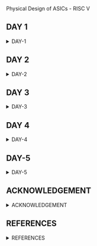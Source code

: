 [](url) Physical Design of ASICs - RISC V


## DAY 1
<details>
<summary>DAY-1</summary>
<br>
 <details>
 <summary>RISC-V Installation Steps</summary>

* Below are the steps and commands to install RISC-V toolchain

```
git clone https://github.com/kunalg123/riscv_workshop_collaterals.git
cd riscv_workshop_collaterals
chmod 755 run.sh
./run.sh
```
Once the cloning is done and if there is not any error then set the PATH variable in .bashrc file using below commands
 
```
gedit .bashrc
export PATH="/home/user/riscv_toolchain/riscv64-unknown-elf-gcc-8.3.0-2019.08.0-x86_64-linux-ubuntu14/bin:$PATH" #Instead of user replace it with your user name
```
* Now try the "riscv64-unknown-elf-gcc" command and if there is any error shown below is how to debug: If you are getting the error about "iverilog" then use the below commands

```
sudo apt-get install libboost-regex-dev
git clone https://github.com/steveicarus/iverilog.git
cd iverilog/
git checkout --track -b v10-branch origin/v10-branch
git pull 
chmod 777 autoconf.sh 
./autoconf.sh 
./configure 
make
sudo make install
```

* If you are getting the error about "riscv-pk" then use the below commands

```
sudo apt-get install libboost-regex-dev
git clone https://github.com/riscv/riscv-pk.git
cd riscv-pk/
mkdir build
cd build/
../configure --prefix=$pwd/riscv_toolchain/riscv64-unknown-elf-gcc-8.3.0-2019.08.0-x86_64-linux-ubuntu14 --host=riscv64-unknown-elf
make
sudo make install
```
If there is an error showing that "Spike-command is not found" when running the spike, Try running the run.sh again, it will be resolved.
Don't forget to add PATH in .bashrc and source the .bashrc file

Acknowledgement: Bhargav D V, Pruthvi Parate, Alwin Shaju, Emil Jayanth Lal, Kanish R, Divyam Satle: Colleagues(IIIT-B)

 </details>

 
 <details>
 <summary>Introduction to RISC-V Basic Keywords</summary>

 <details>
  <summary>Instruction Set Architecture(ISA)</summary>

* C-Program is run by the compile to assembly language of RISC V and that makes Hardware Layout operation (qflow); that Hardware can be RISC-V

***WHAT IS RISC-V***

* RISC-V is an open-source instruction set architecture (ISA) for designing computer processors. 
* An instruction set architecture defines the instructions a processor can execute, the formats for those instructions, and the corresponding hardware behaviour. 
* RISC-V is designed to be versatile, customizable, and open, making it well-suited for a wide range of applications, from embedded systems to high-performance computing.
* RISC-V supports both 32-bit and 64-bit address spaces, and it can be implemented with varying levels of performance and complexity, from simple microcontrollers to high-end supercomputers.
* Briefly the architecture can be understood below:
*  RISC-V Architecture --->  Implementation (picorv32 cpu core) ---> Hardware Layout(qflow)

</details>

 <details>
  <summary>From App to Hardware</summary>

* The Flow of the RISC-V is explained in the below image:
   
 ![Screenshot from 2023-08-20 14-48-36](https://github.com/SolankiPratikkumar/IIITB_PRATIKKUMAR_ASIC/assets/140999250/8415bef2-9de6-494e-95dd-d00528000659)

* "Application Software" (like Mozilla Firefox, Stopwatch app) is input to the "System Software" which then passes through the compiler and generated to RISC-V in instruction.exe file and the exe file is passed to the Assembler which converts to Machine Binary language and Finally that is executed to "Hardware" Chip layout

 * The example of the RISC-V flow can be understood by below StopWatch application:
   
![Screenshot from 2023-08-20 14-47-58](https://github.com/SolankiPratikkumar/IIITB_PRATIKKUMAR_ASIC/assets/140999250/9ccf5217-418a-4c1d-95f2-5ea503bc70dd)

* Same way it works for other Application Software:

  ![Screenshot from 2023-08-20 14-55-09](https://github.com/SolankiPratikkumar/IIITB_PRATIKKUMAR_ASIC/assets/140999250/c0679442-3926-4659-b170-e361fe0fb134)


![r1aWhatsApp Image 2023-08-20 at 4 11 34 PM](https://github.com/SolankiPratikkumar/IIITB_PRATIKKUMAR_ASIC/assets/140999250/50799b6e-38b9-437b-a360-963def94357e)


  </details>
  
   <details>
  <summary>Detailed Discription of Course</summary>

* Detailed Description is dropped in the below images:

   ![Screenshot from 2023-08-20 16-04-13](https://github.com/SolankiPratikkumar/IIITB_PRATIKKUMAR_ASIC/assets/140999250/7ce7902b-cc5f-4665-9e89-4cc1737ecf43)

* The Important Application Binary Interface (ABI) is listed below:
* 
  ![Screenshot from 2023-08-20 16-00-52](https://github.com/SolankiPratikkumar/IIITB_PRATIKKUMAR_ASIC/assets/140999250/df859947-b91a-48ef-a34d-10daaecf5d9d)

* Course content in block format:
* 
![r1bWhatsApp Image 2023-08-20 at 4 12 28 PM](https://github.com/SolankiPratikkumar/IIITB_PRATIKKUMAR_ASIC/assets/140999250/40076075-fee3-48a4-8566-1d4dd014563a)

 </details>
  </details>

 <details>
  <summary>Labwork for RISC-V Software Toolchain</summary>
 <details>
  <summary>C-Program to compute sum 1 to n</summary>

* Commands used in Ubuntu to call the text editor for C-program are:
```
$ cd
$ gedit sum1ton.c
//write the C-program in editor and save
$ gcc sum1ton.c
$ ./a.out
```

* The C- Program of sum 1 to n is as follows:

```
#include<stdio.h>
int main ()
{ 
int i,sum=0,n=50;
for(i=0;i<=n;i++)
 {
  sum+=i;
 }
 printf("sum of number from 1 to %d is %d\n",n,sum);
 return 0;
}
```

![Screenshot from 2023-08-20 17-19-05](https://github.com/SolankiPratikkumar/IIITB_PRATIKKUMAR_ASIC/assets/140999250/de168949-8a89-45d6-bfcb-aa9129599490)



 </details>

 <details>
  <summary>RISCV GCC Compile And Disassemble</summary>

```
$ cat sum1ton.c
$ riscv64-unknown-elf-gcc -o1 -mabi=lp64 -march=rv64i -o sum1ton.o sum1ton.c
$ ls -ltr sum1ton.o
$ riscv64-unknown-elf-objdump -d sum1ton.o 
$ riscv64-unknown-elf-objdump -d sum1ton.o | less
/..press enter
$ riscv64-unknown-elf-gcc -Ofast -mabi=lp64 -march=rv64i -o sum1ton.o sum1ton.c
```


![Screenshot from 2023-08-20 20-37-10](https://github.com/SolankiPratikkumar/IIITB_PRATIKKUMAR_ASIC/assets/140999250/1871dbe3-2333-436c-ae3e-c0b7fd01cab8)

* We can find total number of instruction by subtracting next instruction and 1st hex instruction of existing divide to 4
* Total Number of instruction= (101c0-10184)/4 = 15 instruction

</details>

 <details>
  <summary>Spike Simulation and Debug</summary>

```
$ riscv64-unknown-elf-gcc -Ofast -mabi=lp64 -march=rv64i -o sum1ton.o sum1ton.c
$ gcc sum1ton.c
$ ./a.out
$ rReiscv64-unknown-elf-gcc -Ofast -mabi=lp64 -march=rv64i -o sum1ton.o sum1ton.c
$ riscv64-unknown-elf-objdump -d sum1ton.o | less
$ spike -d pk sum1ton.o
:until pc 0 to 100b0
: reg 0 a2
//(press enter)
:reg 0 a1
//(press enter)
```

* go on multiple manual spike instruction writing
  
  ![Screenshot from 2023-08-21 01-11-02](https://github.com/SolankiPratikkumar/IIITB_PRATIKKUMAR_ASIC/assets/140999250/bced2476-aaa8-44af-b5ee-2a47bf2d71f9)


* We can observe below the register details:

![Screenshot from 2023-08-21 00-27-47](https://github.com/SolankiPratikkumar/IIITB_PRATIKKUMAR_ASIC/assets/140999250/34a68f81-d296-490c-ac74-61b5346a0466)

![Screenshot from 2023-08-21 00-34-58](https://github.com/SolankiPratikkumar/IIITB_PRATIKKUMAR_ASIC/assets/140999250/d33bbf75-f5a6-42b4-ae90-2262e7ab4165)

</details>
</details>

 <details>
  <summary>Integer Number Representation</summary>

 <details>
  <summary>64bit Number System for Unsigned Number</summary>

* Human can understand Decimal while computer understand Binary
* So, we are trying to understand this type of Implementation for RISC V
  
  ![Screenshot from 2023-08-21 10-11-04](https://github.com/SolankiPratikkumar/IIITB_PRATIKKUMAR_ASIC/assets/140999250/a8b5bbde-c9f9-41d1-ba71-228f08219b85)

  * So, the important part to note here is 64bits =8 bytes= 2 words= 1doublewords

![Screenshot from 2023-08-21 10-13-06](https://github.com/SolankiPratikkumar/IIITB_PRATIKKUMAR_ASIC/assets/140999250/18efe934-0e92-49dd-bcba-5ffc1e8e2197)

  
![Screenshot from 2023-08-21 10-15-40](https://github.com/SolankiPratikkumar/IIITB_PRATIKKUMAR_ASIC/assets/140999250/79a2a928-f798-4b55-98aa-91cdbb2a0a2c)

* From the above image we can understand the total number of Decimal Equivalent for 0 to all bits is 1's

![Screenshot from 2023-08-21 10-17-56](https://github.com/SolankiPratikkumar/IIITB_PRATIKKUMAR_ASIC/assets/140999250/538391d9-ead3-47d6-99f8-53cabca94710)

* From above we can understand the total number of patterns for 64bits Unsigned Number= 0 to (2^64-1)

  </details>
  
   <details>
  <summary>64bit Number System for Signed Number</summary>
  
![Screenshot from 2023-08-21 10-43-14](https://github.com/SolankiPratikkumar/IIITB_PRATIKKUMAR_ASIC/assets/140999250/e79472b4-0ade-408a-a596-b5b92ab29d71)

* The Signed number can be identified by MSB as '1'
  
[Screenshot from 2023-08-21 10-45-27](https://github.com/SolankiPratikkumar/IIITB_PRATIKKUMAR_ASIC/assets/140999250/c5c468d5-f72c-4d5f-acf7-f382d46720d3)

* We can observe how the binary-to-decimal conversion takes place for signed bits where -2^63 is the final multiplied
  
![Screenshot from 2023-08-21 10-48-37](https://github.com/SolankiPratikkumar/IIITB_PRATIKKUMAR_ASIC/assets/140999250/67aba151-0a86-4a93-b18e-ddabde93389f)

* So, the important note here is the final 3 decimal 808 in signed -2^63 where there is 807dec in unsigned which is (2^63-1)
  
![Screenshot from 2023-08-21 10-50-13](https://github.com/SolankiPratikkumar/IIITB_PRATIKKUMAR_ASIC/assets/140999250/2a89b213-2e65-4010-bba5-cd094f616159)

* These 4 Points are Important to note  which are mentioned above
* Instruction that runs on it is Base Instructions RV641

  
  </details>
  
   <details>
  <summary>Labs on Unsigned Number and Signed Number</summary>

**Code for Unsigned Number**

* Unsigned numbers lack a sign and can only express the magnitude of a number. Consequently, the representation of unsigned binary numbers exclusively encompasses positive numbers.
* In unsigned binary numbers, there is no sign bit, meaning that an N-bit binary number represents only its magnitude. Zero (0) is also considered an unsigned number.
* Each number in unsigned number representation possesses only a single, unique binary equivalent form, making it an unambiguous representation technique. The range of unsigned binary numbers extends from 0 to ((2^n)-1)
  
* C-program on highest unsigned number is given below:
  
```
#include <stdio.h>
#include <math.h>
int main()
{
unsigned long long int max = (unsigned long long int) (pow(2,64) -1);
printf("highest number represented by unsigned long long int is %llu\n", max);
return 0;
}
```

* Command to get output debugged using spike of unsigned number:

```
$ gedit unsignedHighest.c
$ gcc unsignedHighest.c
$ ./a.out

$ riscv64-unknown-elf-gcc -Ofast -mabi=lp64 -march=rv64i -o unsignedHighest.o unsignedHighest.c
$ spike pk unsignedHighest.o
```

![Screenshot from 2023-08-21 12-09-47](https://github.com/SolankiPratikkumar/IIITB_PRATIKKUMAR_ASIC/assets/140999250/caafc9e0-1abf-4c4f-9c8a-79aeac7dcc5f)

* Using the same C-program and checking for her power 2^127 we get the unsignedHighest same Highest Number
  
```
#include <stdio.h>
#include <math.h>
int main()
{
unsigned long long int max = (unsigned long long int) (pow(2,127) -1);
printf("highest number represented by unsigned long long int is %llu\n", max);
return 0;
}
```

* Now changing the power as 2^10 to get an unsigned number in decimal:
  
```
#include <stdio.h>
#include <math.h>
int main()
{
unsigned long long int max = (unsigned long long int) (pow(2,10) -1);
printf("highest number represented by unsigned long long int is %llu\n", max);
return 0;
}
```

![Screenshot from 2023-08-21 12-19-06](https://github.com/SolankiPratikkumar/IIITB_PRATIKKUMAR_ASIC/assets/140999250/7c26f9bb-c8e3-41ff-9d77-37ba802f3b18)

**Code for Signed Number**

* In general, signed numbers are often represented using the 2's complement representation. To obtain the 2's complement of a number, you invert each bit of the given number and then add 1 to the least significant bit (LSB).
* Consequently, positive numbers are typically represented in their simple binary form, while negative numbers are represented in 2's complement form, with an extra bit used for sign representation. When the sign bit's value is 0, the number is positive and can be directly expressed in straightforward binary form.
* However, if the sign bit's value is 1, the number is negative, and you should use the 2's complement of the given binary number.
* Notably, in this representation, the value zero (0) has only one unique representation, which is always positive. The range of numbers in 2's complement form spans from -(2^(n-1)) to ((2^(n-1))-1)
 C-program on highest Signed number is given below:
  
```
#include <stdio.h>
#include <math.h>
int main()
{
long long int max = (int) (pow(2,63) -1);
long long int min = (int) (pow(2,63) * -1);
printf("highest number represented by long long int is %lld\n", max);
printf("lowest number represented by long long int is %lld\n", min);
return 0;
}

```

* Commands for running signedHighest program in Ubuntu are as follows:

```
$ gedit signedHighest.c
$ gcc signedHighest.c
$ ./a.out

$ riscv64-unknown-elf-gcc -Ofast -mabi=lp64 -march=rv64i -o signedHighest.o signedHighest.c
$ spike pk signedHighest.o
```


* Here we don't get required result as here we have used (int), by which overflow condition arrives. now for fixing this we will use long long int instead of int

```
include <stdio.h>
#include <math.h>
int main() {
long long int max = (long long int) (pow(2,63) -1);
long long int min = (long long int) (pow(2,63) * -1);
printf("highest number represented by long long int is %lld\n", max);
printf("lowest number represented by long long int is %lld\n", min);
return 0;
```

* Others data types extension can used as below :

![Screenshot from 2023-08-21 11-17-25](https://github.com/SolankiPratikkumar/IIITB_PRATIKKUMAR_ASIC/assets/140999250/07a59ddf-1c63-4ec1-a675-81643fae40da)


  </details>
 </details>
   </details>  
     </details>

     
 ## DAY 2
<details>
<summary>DAY-2</summary>
<br>
 <details>
 <summary>Application Binary Interface(ABI)</summary>

<details>
 <summary>Introduction to Application Binary Interface(ABI)</summary>


**What is ABI**

* ABI stands for "Application Binary Interface." It is a set of rules and conventions that dictate how different software components interact at the binary level.
* In simpler terms, ABI defines how programs running on the same or different architectures can communicate with each other.
  
* ABI encompasses various aspects of low-level programming and software development, including:

* Data Representation: How data types are represented in memory or storage, including integers, floating-point numbers, structures, and more.

* Function Calling Convention: How functions are invoked and how their parameters and return values are passed between different parts of a program. This includes details about registers, stack usage, and parameter passing order.

* Memory Layout: How memory is organized, including the stack, heap, and data segments, and how variables are allocated and accessed.

* Exception Handling: How exceptions and errors are handled by the system, including mechanisms for raising, catching, and propagating exceptions.

* System Calls: How higher-level programming languages interact with the operating system's services and resources, often involving system calls or function calls to kernel routines.

* Register Usage: Which registers are used for specific purposes, how they are saved/restored during function calls, and how they might be preserved across different components of a program.

* ABI is crucial for interoperability between different programming languages, libraries, and operating systems. It ensures that compiled code from different sources can work seamlessly together, as long as they adhere to the same ABI.
  
* Different architectures and platforms might have their own ABIs due to differences in hardware, system architectures, and operating systems.


![Screenshot from 2023-08-21 11-17-25](https://github.com/SolankiPratikkumar/IIITB_PRATIKKUMAR_ASIC/assets/140999250/8fd13e4c-8741-4794-bbee-d8c6d8606e6b)

* Above is the clear example of how are the command of ABI looks:

![Screenshot from 2023-08-21 15-07-47](https://github.com/SolankiPratikkumar/IIITB_PRATIKKUMAR_ASIC/assets/140999250/2d66c5ad-77ff-4d18-9fef-8050d81726e6)

* ABI is an system call interface which is used to run application program on Hardware
   
![Screenshot from 2023-08-21 15-09-26](https://github.com/SolankiPratikkumar/IIITB_PRATIKKUMAR_ASIC/assets/140999250/902edcc4-b3fd-4b3d-a7da-25042384c19b)

* ABI has 32 bit register for RV32 and 64 register for RV64, why it is so can be understaood in upcoming class

</details>

<details>
 <summary>Memory Allocation for Double Words</summary>

 ![Screenshot from 2023-08-21 15-35-44](https://github.com/SolankiPratikkumar/IIITB_PRATIKKUMAR_ASIC/assets/140999250/572389ee-b2cb-4383-bb59-8d8981949413)

* The lower Byte is m[0] is LSB while the upper Byte is m[8]
  
![Screenshot from 2023-08-21 15-37-11](https://github.com/SolankiPratikkumar/IIITB_PRATIKKUMAR_ASIC/assets/140999250/e5bf66fc-23bf-4cd8-98c0-80972e7c8cb5)


* Here we have 64 bit register but we have 32 bit wide register available for storage of our 64 bit instruction. So 1st we divide 64 bits into eight 8 bit and store it into a paricular memory location.
* Hence , In the context of RISC-V, a "word" typically refers to a 32-bit value, and a "byte" is 8 bits. The splitting of a 64-bit number into bytes and words is straightforward

* A 64-bit number consists of 8 bytes (64 bits / 8 bits per byte). A 64-bit number consists of 2 words (64 bits / 32 bits per word).

* Each byte or word of the 64-bit number can be accessed and manipulated independently.

* Keep in mind that RISC-V provides specific instructions for working with 64-bit data, including arithmetic, load/store, and conversion operations. These instructions handle the splitting and management of 64-bit data in a 32-bit architecture like RISC-V.

* It uses different registers(32 in number) which are each of width XLEN = 32 bit for RV32 (~XLEN = 64 for RV64) . On a higher level of abstraction these registers are accessed by their respective ABI names.
  
  </details>
  
  <details>
 <summary>Load, Add and Store Instructions with Examples</summary>

![Screenshot from 2023-08-21 15-51-06](https://github.com/SolankiPratikkumar/IIITB_PRATIKKUMAR_ASIC/assets/140999250/8d284e08-78f9-4c1a-98b1-3dc958c7671b)

* Here ld is used for double word; and all the numbers 16 and all are converted to binary inside register

![Screenshot from 2023-08-21 16-03-25](https://github.com/SolankiPratikkumar/IIITB_PRATIKKUMAR_ASIC/assets/140999250/99f9107f-a296-4292-948d-70cdc0295f04)

*Above command is used to adding into previous operation

![Screenshot from 2023-08-21 16-02-57](https://github.com/SolankiPratikkumar/IIITB_PRATIKKUMAR_ASIC/assets/140999250/e4d67fd4-c359-4b7a-a64d-ff7fc69e299f)

* Above sd command is used for storing back to different memory address
* And all the above instruction are called as Base Integer Instruction RV64I
  
 </details>
  
  <details>
 <summary>Conclusion and Reason behind of 32bit RV64</summary>
   
![Screenshot from 2023-08-21 16-16-25](https://github.com/SolankiPratikkumar/IIITB_PRATIKKUMAR_ASIC/assets/140999250/91aad6a6-20ef-454e-9a1a-03774e2d0df6)

* There are different type of Instructions are classified as I-Type by Immediate type MSB in that register, the R-type register on basis of more blocks of r block in register here and  S-type register on the basis of 2 immediate block in register
  
* Reason for 32 bit register: Here is there are always 5 bits to represent each register block hence 2^5= 32bit register and the total register starts from 0 to (2^5-1)
  
![Screenshot from 2023-08-21 16-17-54](https://github.com/SolankiPratikkumar/IIITB_PRATIKKUMAR_ASIC/assets/140999250/03b35e80-cc8a-43f6-8513-935e937871d8)

* Different Register with their ABI name and their usage are mentioned in above image which will be used in upcoming labs.

</details>
</details>



 <details>
 <summary>Labs works ABI function calls</summary>

<details>
 <summary>Study New Algorithm for sum 1 to N using ASM</summary>

![Screenshot from 2023-08-21 18-03-51](https://github.com/SolankiPratikkumar/IIITB_PRATIKKUMAR_ASIC/assets/140999250/d6e6267c-0193-4cba-b7c3-f5adc8b8d4a0)

* You can use register a0 to a7 in ASM
* Other types of Flowchart can also be used here for execution of same program

</details>

<details>
 <summary>Simulate new C program with Function Call</summary>

* C program from sum of number from 1 to n:
 
```
#include<stdio.h>
extern int load(int x,int y);
int main(){

	int result=0;
	int count =9;
	result=load(0x0,count+1);
	printf("sum of number from 1 to %d is %d\n",count,result);

}
```

* Code of load file:

```
.section .text
.global load
.type load,@function

load:
	add a4, a0, zero
	add a2, a0, a1
	add a3, a0, zero
loop:	add a4, a3, a4
	addi a3, a3, 1
	blt a3, a2, loop
	add a0, a4,zero
	ret
```

![Screenshot from 2023-08-21 18-42-40](https://github.com/SolankiPratikkumar/IIITB_PRATIKKUMAR_ASIC/assets/140999250/9dd4ac8d-660f-4bfd-be9d-34bcbcea1f41)


![Screenshot from 2023-08-21 18-38-12](https://github.com/SolankiPratikkumar/IIITB_PRATIKKUMAR_ASIC/assets/140999250/4fc5f597-d942-4b13-8c41-1921bc93ddb6)

</details>

<details>
 <summary>Basic Verification Flow</summary>

 ![Screenshot from 2023-08-21 19-56-18](https://github.com/SolankiPratikkumar/IIITB_PRATIKKUMAR_ASIC/assets/140999250/1626fa79-3416-4028-831d-6e7f30b1a638)

 ![Screenshot from 2023-08-21 19-56-56](https://github.com/SolankiPratikkumar/IIITB_PRATIKKUMAR_ASIC/assets/140999250/5dd15c57-f6f4-4fc9-a88e-01fedf4dbd9d)

 ![Screenshot from 2023-08-21 19-57-20](https://github.com/SolankiPratikkumar/IIITB_PRATIKKUMAR_ASIC/assets/140999250/875a36bd-6a79-46c8-993e-a25f7cf9d7f5)

 ![Screenshot from 2023-08-21 19-59-38](https://github.com/SolankiPratikkumar/IIITB_PRATIKKUMAR_ASIC/assets/140999250/9f0b6e01-fbe7-4118-8815-9c862be5266a)

 ![Screenshot from 2023-08-21 20-00-03](https://github.com/SolankiPratikkumar/IIITB_PRATIKKUMAR_ASIC/assets/140999250/2b238491-cdf3-4b89-a6a7-7517c7f54a1a)

 ![Screenshot from 2023-08-21 20-00-27](https://github.com/SolankiPratikkumar/IIITB_PRATIKKUMAR_ASIC/assets/140999250/ad2ad9f9-0dee-448b-8940-ec87b8e11fef)

* Below are all the code run in colleteral / lab folder and generated above output images:
  
 ![Screenshot from 2023-08-21 20-00-49](https://github.com/SolankiPratikkumar/IIITB_PRATIKKUMAR_ASIC/assets/140999250/e96f40ab-3d8c-4233-9b4c-81abc542caed)

</details>
</details>
</details>
</details>


 ## DAY 3
<details>
<summary>DAY-3</summary>
<br>
 <details>
 <summary>Digital Logic with TL-verilog and Makerchip</summary>

<details>
 <summary>Combinational Logic with TL-verilog and Makerchip</summary>

![drd](https://github.com/SolankiPratikkumar/IIITB_PRATIKKUMAR_ASIC/assets/140999250/aa84b1bf-c1b7-4c81-8bff-285dda08fe36)
 
AND Gate: Outputs are true if all inputs are true. OR Gate: Outputs true if at least one input is true. NOT Gate: Outputs the opposite (complement) of the input. XOR Gate: Outputs true if the number of true inputs is odd. NAND Gate: Outputs false only if all inputs are true. NOR Gate: Outputs true only if all inputs are false. XNOR Gate: Outputs true if the number of true inputs is even.

** Verilog expression for different Logic Gates:**

![Screenshot from 2023-08-22 11-59-02](https://github.com/SolankiPratikkumar/IIITB_PRATIKKUMAR_ASIC/assets/140999250/83ac359c-e606-42d0-90d4-af7871a0b0a0)

**Combinational Circuits:**

![Screenshot from 2023-08-22 16-34-48](https://github.com/SolankiPratikkumar/IIITB_PRATIKKUMAR_ASIC/assets/140999250/8531818d-ef90-4bc2-b6ce-1ec074c4cece)

**Chaining Ternary Operation on MUX**

  ![Screenshot from 2023-08-22 16-34-24](https://github.com/SolankiPratikkumar/IIITB_PRATIKKUMAR_ASIC/assets/140999250/f75cb4c2-cdb3-4417-9683-46f027746904)
  

**Makerchip**

* Makerchip is an online platform that provides an integrated development environment (IDE) for designing, simulating, and testing digital circuits and systems. It's particularly focused on hardware description languages (HDLs) like Verilog and SystemVerilog.

</details>

<details>
 <summary>Labs on Digital Logic Combinational Circuits Using  Makerchip</summary>
 
**NOT Gate**

![NOT Screenshot from 2023-08-22 18-08-06](https://github.com/SolankiPratikkumar/IIITB_PRATIKKUMAR_ASIC/assets/140999250/ad3970b1-c774-4131-9a7b-7f78e5abcd39)


**AND Gate**

![AND Screenshot from 2023-08-22 18-07-19](https://github.com/SolankiPratikkumar/IIITB_PRATIKKUMAR_ASIC/assets/140999250/3af229a6-8d2d-40a6-9ec0-fdd0c248b727)


**OR Gate**

![OR Screenshot from 2023-08-22 18-08-35](https://github.com/SolankiPratikkumar/IIITB_PRATIKKUMAR_ASIC/assets/140999250/8ff6b434-c08a-4108-85a1-d320e0317a83)


**XOR Gate**
![XOR Screenshot from 2023-08-22 18-08-56](https://github.com/SolankiPratikkumar/IIITB_PRATIKKUMAR_ASIC/assets/140999250/df9198d5-c509-4b2d-ba59-271bf391fde7)


**Vector**
![Vector Screenshot from 2023-08-22 18-09-33](https://github.com/SolankiPratikkumar/IIITB_PRATIKKUMAR_ASIC/assets/140999250/647d6adc-319c-4ffd-9da5-081afee003af)


**MUX**

![MUX Screenshot from 2023-08-22 18-09-51](https://github.com/SolankiPratikkumar/IIITB_PRATIKKUMAR_ASIC/assets/140999250/1e6f7ce7-2ab8-4fe8-b085-1abcd66a77b2)

![MUX 2Screenshot from 2023-08-22 18-10-55](https://github.com/SolankiPratikkumar/IIITB_PRATIKKUMAR_ASIC/assets/140999250/d693b1aa-095e-4bde-a235-6fc10497a6be)


**Combinational Calculator**

![Screenshot from 2023-08-22 18-40-38](https://github.com/SolankiPratikkumar/IIITB_PRATIKKUMAR_ASIC/assets/140999250/2598f3e8-a931-4b9c-8149-5e7b1080cf67)


![CombinationalScreenshot from 2023-08-22 18-11-19](https://github.com/SolankiPratikkumar/IIITB_PRATIKKUMAR_ASIC/assets/140999250/41e62812-dfbc-40ed-ae04-1c0b0431571f)

</details>

<details>
 <summary>Sequential Circuits Using Makerchip</summary>

 ## Sequential Circuits:

* Sequential circuits have memory elements that retain information between clock cycles or input changes, allowing them to perform tasks like counting, storing previous states, and enabling more complex operations like data storage and manipulation. Examples of sequential circuits include shift registers, counters, and memory units like flip-flop-based storage elements.

![26Seq1841244-fbd8d615-c13f-4b97-8a10-b6a5609bec77](https://github.com/SolankiPratikkumar/IIITB_PRATIKKUMAR_ASIC/assets/140999250/0b18763b-86bb-476c-a35d-2ba8bee7c4df)

**Fibbonacci Series on Makerchip**

![fibbo261841400-ce6ca185-dfd7-46ce-8053-c7c7be4cdf3f](https://github.com/SolankiPratikkumar/IIITB_PRATIKKUMAR_ASIC/assets/140999250/416a77dd-6fc1-4771-885b-802653640553)

**Counter on Makerchip**

![counter261841567-c41b769d-c443-4d48-ab7d-cf7b72195b2a](https://github.com/SolankiPratikkumar/IIITB_PRATIKKUMAR_ASIC/assets/140999250/edbe0728-2127-457a-bed9-ad7537d8ea3e)

**Sequential Calculator on Makerchip**

![calculation261841622-29f9ed75-575f-4f23-9bb4-31a2c250b607](https://github.com/SolankiPratikkumar/IIITB_PRATIKKUMAR_ASIC/assets/140999250/51c6d140-ae82-4b92-8b1b-ec0611a3e62d)

 
</details>


<details>
 <summary>Pipeline Logic</summary>
	
* Pipeline logic refers to the systematic arrangement of processes or tasks in a sequential manner, where the output of one process becomes the input for the next process. 
* This approach is commonly used in various fields, including software development, data analysis, manufacturing, and more.
* Pipelines are efficient because they enable automation, parallel processing, and modularity in complex
   
* Now let's implement Pythagoras's theorem and compute it on hardware

![phy 261843647-53ab4774-0a09-4f00-8209-bc213e82321b](https://github.com/SolankiPratikkumar/IIITB_PRATIKKUMAR_ASIC/assets/140999250/c01e9070-95bb-4f67-9826-92f67733ecb0)


* Let us compute Pythagoras's theorem over 3 cycles In Makerchip

* Cycle 1: Squaring on the sides a and b; Cycle 2: Adding the squared values of a and b; Cycle3: Finding the square root value of the sum
  
**Makerchip Implementation of Pythagoras's Theorem:**

![pythagorus 261843881-91afe442-6246-46fc-9415-cd30002a4c5a](https://github.com/SolankiPratikkumar/IIITB_PRATIKKUMAR_ASIC/assets/140999250/6bac34d7-90db-415e-bd44-2b2a57168717)


* Code reduction is the most useful property of the TL-Verilog when compared to System Verilog.

* The Retiming property in TL-Verilog is very easy and safe to implement whereas in SystemVerilog, it is very bug-prone.

* The pipelining also allows us to run the clock at a high frequency. Regardless of the way we structure our logic, we will be able to produce a new set of inputs on every clock edge. As a result, we get high throughput for our circuit.

**TL Verilog Syntax:**

![tl 261844564-2986c5d0-905d-47cf-b1a8-d1adb1dc9ecf](https://github.com/SolankiPratikkumar/IIITB_PRATIKKUMAR_ASIC/assets/140999250/7b34e0a3-28a4-4194-ab81-78be1b205d97)

**Fibbonaaci Series in Pipeline:**

![fibbo pipeline261845116-054b5cb7-123f-4637-8548-aaa17907e8c8](https://github.com/SolankiPratikkumar/IIITB_PRATIKKUMAR_ASIC/assets/140999250/91434cd6-e026-4f6a-a8e8-c065d207704a)

**Implementation of Pipeline through TL-Verilog:**

![TL Pipeline fibbo261845214-4590d788-e40c-44e2-a972-937840b3ccf1](https://github.com/SolankiPratikkumar/IIITB_PRATIKKUMAR_ASIC/assets/140999250/74e38833-10f4-4463-b335-e981baabe208)

* we can observe errors in the Pipeline:

![error pipeline fibbo261845252-4f8bdec4-025e-4220-aa3b-414d2a447152](https://github.com/SolankiPratikkumar/IIITB_PRATIKKUMAR_ASIC/assets/140999250/4d0c12a7-7ffe-4925-afaa-929216fe63af)

**Lab 1: Counter and Calculator in Pipeline** 

* Pipeline structure:

![pipeline structure261845315-e2fe6720-f561-430a-a39d-2c3441bf5643](https://github.com/SolankiPratikkumar/IIITB_PRATIKKUMAR_ASIC/assets/140999250/5170347e-3fe8-4367-8455-d2e88aa9229f)

* Makerchip Logic Implementation:
  
![pll](https://github.com/SolankiPratikkumar/IIITB_PRATIKKUMAR_ASIC/assets/140999250/80c07b93-14bc-4a77-8ebc-23ca17b57f88)

**Lab2 : Cycle Calculator:**

* Pipeline structure:
  
![pl2](https://github.com/SolankiPratikkumar/IIITB_PRATIKKUMAR_ASIC/assets/140999250/0886bcb6-fab0-44bb-844a-ae013b6f3166)

* Makerchip Logic implementation:

 ![pli2 261848114-31e4f643-894e-4370-9830-92b6524fb300](https://github.com/SolankiPratikkumar/IIITB_PRATIKKUMAR_ASIC/assets/140999250/6db87d26-69d5-4bf9-9912-8fb902f677ed)


 
</details>


<details>
 <summary>Validity</summary>

* Validity is another feature in TL verilog which is asserted if a particular transactions in a pipeline is valid or true. A new scope, called “when” scope is introduced for this and it is denoted as ?$valid. This new scope has many advantages - easier design, cleaner debug, better error checking and automated clock gating.
  
* Validity provides :

(1) Automated Clock gating
(2) Easier debug
(3) Better error checking
(4) Cleaner design 

**Implementation of Pythagoran's Theorem with Validity:**

![L261848454-f85062ab-35aa-4644-8a52-7d44750ab5d4](https://github.com/SolankiPratikkumar/IIITB_PRATIKKUMAR_ASIC/assets/140999250/0b622844-3ef2-42ee-90b1-3a137c40e7fa)

* Clock Gating is a power-saving property.

**Lab Distance Accumulator with Pythagoran's Theorem:**

* Pipeline structure:
  
 ![p261852154-217a0e1a-55f7-41a6-aa47-4f42e9182609](https://github.com/SolankiPratikkumar/IIITB_PRATIKKUMAR_ASIC/assets/140999250/c48ee947-b4b2-4b78-a2a4-fc6035e0d2fb)

* Makerchip Implementation of Distance Accumulator of Pythagoran's Theorem:

  ![pi261852159-d8dd50fb-1f93-4d7c-8768-5c7a5eb52c78](https://github.com/SolankiPratikkumar/IIITB_PRATIKKUMAR_ASIC/assets/140999250/07312989-f1a9-46c0-ac0d-791181d8d200)


**Lab Cycle Calculator with Validity:**

* Pipeline Structure:

![pm](https://github.com/SolankiPratikkumar/IIITB_PRATIKKUMAR_ASIC/assets/140999250/c498c2db-c4cd-42ff-8f1e-56bc55ab2c2b)


* Makerchip Implementation:
  
![pmo261852343-40f04672-543d-4705-b340-3ff00b774c1f](https://github.com/SolankiPratikkumar/IIITB_PRATIKKUMAR_ASIC/assets/140999250/44ccbea9-d19d-4fc0-91a7-4a212eb8ebe3)


**Lab Calculator with Single Value Memory:**

![po261852971-e1a3acc0-4388-43fc-862b-dd197cad6617](https://github.com/SolankiPratikkumar/IIITB_PRATIKKUMAR_ASIC/assets/140999250/3d0fde0d-0424-4301-abd5-acb2dd1dccda)

</details>

<details>
 <summary>Wrap Up</summary>

 **Lab:Conway Game of Life**

 ![cw261852668-48b9a59c-d329-4e8b-9a73-956806ae8b0e](https://github.com/SolankiPratikkumar/IIITB_PRATIKKUMAR_ASIC/assets/140999250/c68320ac-28b3-475a-8ada-1a60c7b66053)


**Pythagoran's theorem**

* Pipeline structure:
  
![cli261852745-635ab276-17c3-4c28-a1fe-fb74380cfd96](https://github.com/SolankiPratikkumar/IIITB_PRATIKKUMAR_ASIC/assets/140999250/79fb15f2-a852-443a-870b-5aeb8c2d6f4b)

* Makerchip Implementation:

![clii 261852671-72343c4b-d972-40ab-bf0d-6dfe32a09857](https://github.com/SolankiPratikkumar/IIITB_PRATIKKUMAR_ASIC/assets/140999250/640f419c-d6eb-4d0e-9a81-d0ac717a8e09)

</details>
</details>
</details>


## DAY 4
<details>
<summary>DAY-4</summary>
<br>
 <details>
 <summary>Basic RISC-V CPU Micro-Architecture</summary>

**Introduction to Simple RISC-V Micro-Architecture**

![MC 261853432-c4589d82-eecb-4ed3-875a-40441e20ab5d](https://github.com/SolankiPratikkumar/IIITB_PRATIKKUMAR_ASIC/assets/140999250/4d173557-ad88-4b0c-87df-75e46b9a37a3)

* A single-cycle microarchitecture for a RISC-V CPU is a simple and straightforward design in which each instruction is executed within a single clock cycle. While this approach is easy to understand, it has limitations in terms of performance and efficiency. Let's break down the key components of a single-cycle RISC-V CPU's microarchitecture:

(1) Instruction Fetch (IF): This stage is responsible for fetching the next instruction from memory. The program counter (PC) is used to determine the address of the next instruction to fetch. The fetched instruction is then passed to the next stage.

(2) Instruction Decode (ID): In this stage, the fetched instruction is decoded to determine the operation it represents and the operands it requires. Register values are read from the register file if needed.

(3) Execution (EX): This stage performs the actual computation or operation specified by the instruction. For arithmetic and logical operations, this stage performs the required calculations. For memory access instructions, the memory address may be calculated here.

(4) Memory Access (MEM): In this stage, memory access operations such as load and store instructions are performed. If a load instruction is being executed, the data is read from memory. If a store instruction is being executed, the data is written to memory.

(5) Write-Back (WB): The final result of the instruction is written back to the appropriate register in this stage. This stage completes the execution of the instruction.

* Note that these are the fundamental stages of a classic five-stage pipeline. Some processors may have additional stages, or they may combine certain stages for improved performance. Additionally, some high-performance CPUs might use techniques like out-of-order execution to increase instruction-level parallelism, which can complicate the pipeline structure.

</details>

<details>
 <summary>Fetch and Decode</summary>
	
**L1 - Implementation Plan and Lab for PC**

 * Pipeline structure

![L1262119772-30fc43ad-fd1d-4065-b113-72b537a5659f](https://github.com/SolankiPratikkumar/IIITB_PRATIKKUMAR_ASIC/assets/140999250/e275c95d-5aa1-4e60-a0a2-884a5f748314)


![26L1B2089499-79905e9b-cb1e-447f-ba69-000124897741](https://github.com/SolankiPratikkumar/IIITB_PRATIKKUMAR_ASIC/assets/140999250/8c4438a6-5a34-46b7-9029-fe109396e5f1)

* Makerchip Implementation:

![L1C262089513-1809b4c3-40e5-40a4-94ab-790d4d914fec](https://github.com/SolankiPratikkumar/IIITB_PRATIKKUMAR_ASIC/assets/140999250/8650006d-f780-4dd3-9119-8df130638191)



**L2 - Lab for instruction fetch logic**

 * Pipeline structure (part 1):
	
![4aa261861824-d4f837f2-82b2-4253-b818-b336518e1476](https://github.com/SolankiPratikkumar/IIITB_PRATIKKUMAR_ASIC/assets/140999250/97c848d9-e4c4-4e87-8847-5cf4d3ebacd7)

* Pipeline structure (part 2):

![4ab 261861853-3700e20f-e543-4c19-9d35-2c25b1d67bfe](https://github.com/SolankiPratikkumar/IIITB_PRATIKKUMAR_ASIC/assets/140999250/46563c65-9b82-42fd-95d7-66b9e5729f66)

* Makerchip Implementation:
  
![Screenshot from 2023-08-22 21-42-20](https://github.com/SolankiPratikkumar/IIITB_PRATIKKUMAR_ASIC/assets/140999250/478593c9-a791-4a98-a8fc-abd475359161)


**L3 - Lab for RV instruction types Decode Logic**

* Pipeline structure:
  
![L4a261862793-58ec9bda-6754-4337-8a77-ded3442cd3de](https://github.com/SolankiPratikkumar/IIITB_PRATIKKUMAR_ASIC/assets/140999250/8e085b02-eec8-4b4d-a538-62922f106856)

* Makerchip output:
  
![L4a261862793-58ec9bda-6754-4337-8a77-ded3442cd3de](https://github.com/SolankiPratikkumar/IIITB_PRATIKKUMAR_ASIC/assets/140999250/a5d1917e-ede9-42d9-8783-2a99e9c91528)

**L4 - Instruction immediate Decode**

![L4aa261863215-e040c77e-3bf8-452a-916e-c42f3b38b780](https://github.com/SolankiPratikkumar/IIITB_PRATIKKUMAR_ASIC/assets/140999250/14391136-61d8-4c84-b078-60bd4a3a9f03)

* Makerchip output:
  
![L4bb 261863229-48fdc48e-5d2c-448d-b2ab-811f9c035ed6](https://github.com/SolankiPratikkumar/IIITB_PRATIKKUMAR_ASIC/assets/140999250/980cbc39-bc18-43b2-b6d8-fd03e666164b)

**L5 - Instruction Decode**

![L45261863364-520d2924-cfda-4ddd-9779-ffa88619f976](https://github.com/SolankiPratikkumar/IIITB_PRATIKKUMAR_ASIC/assets/140999250/3d8f5e7d-7b25-47e6-a10f-1fc7bae31f08)

* Makerchip output:
 
![L45B261863387-6b08bebf-3938-41ec-84ed-2bec32cae7e4](https://github.com/SolankiPratikkumar/IIITB_PRATIKKUMAR_ASIC/assets/140999250/805ae28e-23b7-4a89-b9e2-22b1a2a76f3c)

**L6 - Instruction Field Decode**

![L46 261863610-3aa09860-ea31-4f94-a6d7-cb30dd9405dc](https://github.com/SolankiPratikkumar/IIITB_PRATIKKUMAR_ASIC/assets/140999250/7efff408-affe-42c5-87cd-f8999dd3975a)

* Makerchip output:
  
![L46B 261863629-41305a3a-ba44-4a58-912f-e286f6f58cc6](https://github.com/SolankiPratikkumar/IIITB_PRATIKKUMAR_ASIC/assets/140999250/49a6eea1-886c-46d8-842a-08852d53c65e)

**L7 - Instruction Decode_2**

![261863655-61a5ae40-8803-4fb4-b45f-dbc0316f05bf](https://github.com/SolankiPratikkumar/IIITB_PRATIKKUMAR_ASIC/assets/140999250/6807090a-2d4e-4ba0-85f2-c3228be43187)


* Makerchip output:

![L7b 261863677-c268a250-e8fc-4cde-828e-3ed13f646ad8](https://github.com/SolankiPratikkumar/IIITB_PRATIKKUMAR_ASIC/assets/140999250/9900a0bb-034c-4f30-af56-8d0836adc549)

</details>

<details>
 <summary>RISC-V Control Logic</summary>

**L1 : Register File Read**

* Pipeline structure:
  
![l4 a261865078-bb6d8153-9b7b-444c-bc76-f9c1b30cf097](https://github.com/SolankiPratikkumar/IIITB_PRATIKKUMAR_ASIC/assets/140999250/d2b900a4-d114-4d2b-aa46-4825b52875ca)


* Makerchip Implementation:

![l4b 261865102-0f770030-b163-4665-a201-3dea20163d35](https://github.com/SolankiPratikkumar/IIITB_PRATIKKUMAR_ASIC/assets/140999250/bff227f3-9ba0-425b-97e9-a3b39cefeae2)


**L2: Register file Read -2**

* Pipeline structure:
  
![ls1 262119908-6d5282fb-1da5-47c3-b557-72c0189743a3](https://github.com/SolankiPratikkumar/IIITB_PRATIKKUMAR_ASIC/assets/140999250/f93efdd1-2724-4716-959a-14ef4825a59e)


* Makerchip Implementation:
  
![ls2 262130943-267fffcb-4a75-4be4-bd0b-4c7bffd9d9d2](https://github.com/SolankiPratikkumar/IIITB_PRATIKKUMAR_ASIC/assets/140999250/9fa607e6-f25e-4e1c-be43-328dcb810470)

**L3 : Arithmetic and Logic unit(ALU)**

* Pipeline structure:

![L4p261865159-354573dc-fdf5-4300-b207-7444128fd37c](https://github.com/SolankiPratikkumar/IIITB_PRATIKKUMAR_ASIC/assets/140999250/c7851734-cb18-494d-9497-061783e7017a)

* Makerchip Implementation:

![L4q261865233-7fd0d43c-9e3a-48fb-a621-de17d6f76488](https://github.com/SolankiPratikkumar/IIITB_PRATIKKUMAR_ASIC/assets/140999250/4301701a-f20d-46d1-ad67-60646302d636)

**L4 : Register File Write**

* Pipeline structure:
  
![4ls261865442-d2412f07-ffe3-43c1-b607-77d1a5929932](https://github.com/SolankiPratikkumar/IIITB_PRATIKKUMAR_ASIC/assets/140999250/e61553bf-05eb-45f3-9d12-cad2d42c20e8)

* Makerchip Output:

  ![4lt 261865510-23d81210-e835-4b26-a47b-5d1c4702b424](https://github.com/SolankiPratikkumar/IIITB_PRATIKKUMAR_ASIC/assets/140999250/9d65ce27-3f54-4014-85fc-bf7d0c35e87c)

**L5 : Concept of array and Register file details**

* Pipeline structure:

![lp1 262119943-424d6240-c7c5-4332-801d-0d4348e27387](https://github.com/SolankiPratikkumar/IIITB_PRATIKKUMAR_ASIC/assets/140999250/8820ff85-bd23-4e18-9531-97fd47b0b8ab)

* Makerchip Implementation

![lp2 262130969-126ca197-6f8e-457e-8a93-bc395b3b744e](https://github.com/SolankiPratikkumar/IIITB_PRATIKKUMAR_ASIC/assets/140999250/0ac29389-8fe2-4876-b3d0-94eee147c0a2)

**L6 :Completing Branch Instructions Implementations**

* Pipeline structure:
  
![Screenshot from 2023-08-23 01-08-43](https://github.com/SolankiPratikkumar/IIITB_PRATIKKUMAR_ASIC/assets/140999250/52908f63-1fcd-4693-bde7-d4f79e76ab86)

* Makerchip Implementation:

![4LTR 262130980-2845cc10-0808-4351-bca8-03d80daabfda](https://github.com/SolankiPratikkumar/IIITB_PRATIKKUMAR_ASIC/assets/140999250/10eedfc2-90e9-4d56-bd58-1149b45594eb)

**L7 - Lab to create simple Testbench**

* Pipeline structure:
  
![mb262119979-e4b9243d-dfda-4cd4-b898-02ee75d4cb96](https://github.com/SolankiPratikkumar/IIITB_PRATIKKUMAR_ASIC/assets/140999250/39a00439-7abf-48cd-93cd-416c00792909)

* Makerchip Implementation:

![mba 26230986-1820b072-7fe8-4cef-9399-57d09542b0d3](https://github.com/SolankiPratikkumar/IIITB_PRATIKKUMAR_ASIC/assets/140999250/384956e6-9582-454f-803f-7add3a36d144)

 
</details>
</details>

## DAY-5
<details>
 <summary>DAY-5</summary>
	
 <details>
 <summary>Complete Pipelined RISCV CPU Micro-Architecture</summary>
	 
 <details>
 <summary>Pipeline Hazards</summary>

* Control flow hazards occur when the execution of instructions is affected by changes in the program's control flow, such as branches or jumps. These hazards can lead to incorrect instruction execution and can slow down the pipeline.
  
* There are three main types of control flow hazards:
  
* Branch Hazards: These occur when a pipeline encounters a branch instruction that changes the program counter (PC) before the previous instructions have completed their execution. This can lead to wasted work if the pipeline has already started executing instructions following the branch that will not be needed.
  
* Control Hazards: Control hazards refer to situations where the pipeline has to stall or insert "bubble" stages in order to resolve the branch instruction. This happens when the outcome of a branch is not yet known, and subsequent instructions that depend on the branch outcome cannot proceed until the branch is resolved.

* Jump Hazards: Similar to branch hazards, jump hazards occur when a jump instruction changes the program counter before instructions following the jump have completed. This can also lead to wasted work and inefficient pipeline utilization.

* Read-After-Write (RAW) Hazards:
Read-after-write hazards occur when an instruction depends on the result of a previous instruction that writes to a register or memory location. These hazards can lead to incorrect results if not handled properly.

* True Dependency (RAW): An instruction depends on the result of a previous instruction that writes to the same location. For example, if instruction B reads a value produced by instruction A, and instruction A has not yet completed execution, a hazard exists.

* Anti-Dependency (WAR): An instruction depends on a value that a subsequent instruction is going to write. For example, if instruction A writes to a register and then instruction B reads from the same register, instruction B might read the wrong value if it's executed before A's write.

* Output Dependency (WAW): Two instructions are trying to write to the same location, and the order of their execution affects the final result. This can lead to incorrect results if not properly managed.

* Below is the load-store diagram shown:
  
![d5 262429014-de432e69-b349-4398-912b-53811cd7c4b0](https://github.com/SolankiPratikkumar/IIITB_PRATIKKUMAR_ASIC/assets/140999250/1a28eee2-cf32-46f9-981d-fa2e8a297bc7)

* To understand the pipeline look below the waterfall logic diagram:

  ![image-2](https://github.com/SolankiPratikkumar/IIITB_PRATIKKUMAR_ASIC/assets/140999250/d6f899d8-c6b7-432e-8973-59ff5c1ee2f0)

**Lab to 3 Cycle Valid Signal** 

The implementation output is:

![p1 261847180-4e094372-0f25-4c77-b7c1-906d3b04ee5f](https://github.com/SolankiPratikkumar/IIITB_PRATIKKUMAR_ASIC/assets/140999250/8e234d51-3870-4599-95eb-c609ff975877)

</details>

 <details>
 <summary>Solutions to Pipeline Hazards</summary>

**Lab to Register File Bypass**

* Pipeline structure:
  
![D5A261848118-50d9c9b0-05bc-4a5a-976e-c253deddaa59](https://github.com/SolankiPratikkumar/IIITB_PRATIKKUMAR_ASIC/assets/140999250/8c653e83-c468-473a-a743-0739c553b480)


![Screenshot from 2023-08-22 01-47-01](https://github.com/SolankiPratikkumar/IIITB_PRATIKKUMAR_ASIC/assets/140999250/3838aebf-f87b-458e-8475-4a301ab1d5e2)


* The implementation output is as shown below:

![D5B 261848345-d15c47be-6335-4db8-9689-429d927a1ca5](https://github.com/SolankiPratikkumar/IIITB_PRATIKKUMAR_ASIC/assets/140999250/3aa71a46-e837-48aa-9f68-256542b3bb30)

**Lab to BRANCHES**

* Pipeline structure:

![Screenshot from 2023-08-22 02-07-14](https://github.com/SolankiPratikkumar/IIITB_PRATIKKUMAR_ASIC/assets/140999250/be478175-7ce8-4897-8b31-1aa6021c6615)

* The implementation output is as shown below:
  
![p4 261848718-6f4a4895-03ea-47fd-8a19-ae23269ec885](https://github.com/SolankiPratikkumar/IIITB_PRATIKKUMAR_ASIC/assets/140999250/86aa0ae2-2381-4917-9f53-990a69c9ae0d)

**Lab to ALU**

![p5 261849691-96477a58-80a0-43d8-9716-11be0385e3e9](https://github.com/SolankiPratikkumar/IIITB_PRATIKKUMAR_ASIC/assets/140999250/c7fdaa40-9fd9-4e2d-b327-bc8323da791e)

</details>

 <details>
 <summary>Load/Store Instructions and Completing RISC-V CPU</summary>

**Lab to LOAD:**

* Pipeline structure:
  
![Screenshot from 2023-08-22 02-13-30](https://github.com/SolankiPratikkumar/IIITB_PRATIKKUMAR_ASIC/assets/140999250/52dc5c72-27d2-4c1d-8f26-abd5c985dae9)

![Screenshot from 2023-08-22 02-13-59](https://github.com/SolankiPratikkumar/IIITB_PRATIKKUMAR_ASIC/assets/140999250/5c5251ee-dc1e-481f-8be3-688d9a001966)


* The Makerchip output is as shown below:

![p6 261852929-a5bbd00d-df08-4294-bcfe-3f1157b88b0a](https://github.com/SolankiPratikkumar/IIITB_PRATIKKUMAR_ASIC/assets/140999250/790e2907-fe09-4ec1-839a-8ea43e6e552d)


**Lab to LOAD/STORE:**

* Pipeline structure:
  
![pf1 261853239-4106c86c-15c4-4543-8a40-67fa9e28d4bf](https://github.com/SolankiPratikkumar/IIITB_PRATIKKUMAR_ASIC/assets/140999250/9d9916a6-bdd6-4318-9f7a-3bdc5caf58c6)


* The Makerchip output is as shown below:

![pf261853264-1eded761-772a-46e3-9a80-584da3f4afb5](https://github.com/SolankiPratikkumar/IIITB_PRATIKKUMAR_ASIC/assets/140999250/3572cfba-514f-4cce-9ad0-2bc6506ecb3d)

**Lab to JUMPS:**

* Pipeline structure:

![pf1 261853239-4106c86c-15c4-4543-8a40-67fa9e28d4bf](https://github.com/SolankiPratikkumar/IIITB_PRATIKKUMAR_ASIC/assets/140999250/51e848fe-3bca-4e27-b6e0-e8df0adcffd4)


* The Makerchip output is as shown below:

![pf261853264-1eded761-772a-46e3-9a80-584da3f4afb5](https://github.com/SolankiPratikkumar/IIITB_PRATIKKUMAR_ASIC/assets/140999250/7b1eacb2-c226-4773-89ce-642008fd3051)

</details>

<details>
<summary>RISC-V Core CPU Final</summary>

* The RISC-V final code is shown below:

```

\m4_TLV_version 1d: tl-x.org
\SV
   // This code can be found in: https://github.com/stevehoover/RISC-V_MYTH_Workshop
   
   m4_include_lib(['https://raw.githubusercontent.com/BalaDhinesh/RISC-V_MYTH_Workshop/master/tlv_lib/risc-v_shell_lib.tlv'])

\SV
   m4_makerchip_module   // (Expanded in Nav-TLV pane.)
\TLV
     
   // /====================\
   // | Sum 1 to 9 Program |
   // \====================/
   //
   // Program for MYTH Workshop to test RV32I
   // Add 1,2,3,...,9 (in that order).
   //
   // Regs:
   //  r10 (a0): In: 0, Out: final sum
   //  r12 (a2): 10
   //  r13 (a3): 1..10
   //  r14 (a4): Sum
   // 
   // External to function:
   m4_asm(ADD, r10, r0, r0)             // Initialize r10 (a0) to 0.
   // Function:
   m4_asm(ADD, r14, r10, r0)            // Initialize sum register a4 with 0x0
   m4_asm(ADDI, r12, r10, 1010)         // Store count of 10 in register a2.
   m4_asm(ADD, r13, r10, r0)            // Initialize intermediate sum register a3 with 0
   // Loop:
   m4_asm(ADD, r14, r13, r14)           // Incremental addition
   m4_asm(ADDI, r13, r13, 1)            // Increment intermediate register by 1
   m4_asm(BLT, r13, r12, 1111111111000) // If a3 is less than a2, branch to label named <loop>
   m4_asm(ADD, r10, r14, r0)            // Store final result to register a0 so that it can be read by main program
   m4_asm(SW, r0, r10, 100)
   m4_asm(LW, r15, r0, 100)
   // Optional:
   // m4_asm(JAL, r7, 00000000000000000000) // Done. Jump to itself (infinite loop). (Up to 20-bit signed immediate plus implicit 0 bit (unlike JALR) provides byte address; last immediate bit should also be 0)
   m4_define_hier(['M4_IMEM'], M4_NUM_INSTRS)

   |cpu
      @0
         $reset = *reset;
              //Fetch1   
         $pc[31:0] = >>1$reset ? 32'b0 :
                     >>3$valid_taken_br ? >>3$br_tgt_pc :
                     >>3$valid_load ? >>3$inc_pc : 
                     (>>3$valid_jump && >>3$is_jal) ? >>3$br_tgt_pc :
                     (>>3$valid_jump && >>3$is_jalr) ? >>3$jalr_tgt_pc :
                     >>1$inc_pc;
                     
                    
      @1
         $inc_pc[31:0] = $pc + 32'd4 ;
         $imem_rd_en = !>>1$reset;    
         $imem_rd_addr[M4_IMEM_INDEX_CNT-1:0] = $pc[M4_IMEM_INDEX_CNT+1:2]; 
      @3
                
         $valid = !(>>1$valid_taken_br || >>2$valid_taken_br || >>1$valid_load || >>2$valid_load 
                    || >>1$valid_jump || >>2$valid_jump) ;
                    
         $valid_load = $valid && $is_load ;
         $valid_jump = $valid && $is_load;
                       
                       
                 
            //$valid_load = $valid && $is_load ;
                
            //Fetch2 
      @1
         $instr[31:0] = $imem_rd_data[31:0]; 
               
          //Instructions type decode 
         $is_i_instr = $instr[6:2] ==? 5'b0000x || 
                       $instr[6:2] ==? 5'b001x0 || 
                       $instr[6:2] ==? 5'b11001 ;
         $is_r_instr = $instr[6:2] ==? 5'b011x0 || 
                       $instr[6:2] ==? 5'b01011 || 
                       $instr[6:2] ==? 5'b10100 ; 
         $is_s_instr = $instr[6:2] ==? 5'b0100x ;
         $is_b_instr = $instr[6:2] ==? 5'b11000 ;
         $is_j_instr = $instr[6:2] ==? 5'b11011 ;
         $is_u_instr = $instr[6:2] ==? 5'b0x101 ;
         
           //Instruction immediate decode
         $imm[31:0] = $is_i_instr ? {{21{$instr[31]}},$instr[30:20] }:
                      $is_s_instr ? {{21{$instr[31]}},$instr[30:25],$instr[11:8],$instr[7]} :
                      $is_b_instr ? {{20{$instr[31]}},$instr[7],$instr[30:25],$instr[11:8],1'b0} :
                      $is_u_instr ? {$instr[31], $instr[30:20],$instr[19:12],12'b0 }:
                      $is_j_instr ? {{12{$instr[31]}},$instr[19:12],$instr[20],$instr[30:21],1'b0} :
                      32'b0 ;
         $opcode[6:0] = $instr[6:0];

           //b. func7 decode

         $func7_valid = $is_r_instr ;
         ?$func7_valid
            $func7[6:0] = $instr[31:25];
         //c. rs2 decode

         $rs2_valid = $is_r_instr || $is_s_instr || $is_b_instr ;
         ?$rs2_valid
            $rs2[4:0] = $instr[24:20];

          //d. rs1 valid

         $rs1_valid = $is_r_instr || $is_i_instr || $is_s_instr || $is_b_instr ;
         ?$rs1_valid
            $rs1[4:0] = $instr[19:15] ;

          //e. func3 valid

         $func3_valid = $is_r_instr || $is_i_instr || $is_s_instr || $is_b_instr ;
         ?$func3_valid
            $func3[2:0] = $instr[14:12] ;

         $rd_valid = $is_r_instr || $is_i_instr || $is_u_instr || $is_j_instr ;
         ?$rd_valid
            $rd[4:0] = $instr[11:7];     
      
         $dec_bits[10:0] = {$func7[5], $func3, $opcode} ;
         $is_beq = $dec_bits ==? 11'bx_000_1100011 ;
         $is_bne = $dec_bits ==? 11'bx_001_1100011 ;
         $is_blt = $dec_bits ==? 11'bx_100_1100011 ;
         $is_bge = $dec_bits ==? 11'bx_101_1100011 ;           
         $is_bltu = $dec_bits ==? 11'bx_110_1100011 ;
         $is_bgeu = $dec_bits ==? 11'bx_111_1100011 ;  
         $is_addi = $dec_bits ==? 11'bx_000_0010011 ;
         $is_add = $dec_bits ==? 11'b0_000_0110011 ;
         
         $is_load = $dec_bits ==? 11'bx_xxx_0000011;
         
         $is_sb = $dec_bits ==? 11'bx_000_0100011;
         $is_sh = $dec_bits ==? 11'bx_001_0100011;
         $is_sw = $dec_bits ==? 11'bx_010_0100011;
         $is_slti = $dec_bits ==? 11'bx_010_0010011;
         $is_sltiu = $dec_bits ==? 11'bx_011_0010011;
         $is_xori = $dec_bits ==? 11'bx_100_0010011;
         $is_ori = $dec_bits ==? 11'bx_110_0010011;
         $is_andi = $dec_bits ==? 11'bx_111_0010011;
         $is_slli = $dec_bits ==? 11'b0_001_0010011;
         $is_srli = $dec_bits ==? 11'b0_101_0010011;
         $is_srai = $dec_bits ==? 11'b1_101_0010011;
         $is_sub = $dec_bits ==? 11'b1_000_0110011;
         $is_sll = $dec_bits ==? 11'b0_001_0110011;
         $is_slt = $dec_bits ==? 11'b0_010_0110011;
         $is_sltu = $dec_bits ==? 11'b0_011_0110011;
         $is_xor = $dec_bits ==? 11'b0_100_0110011;
         $is_srl = $dec_bits ==? 11'b0_101_0110011;
         $is_sra = $dec_bits ==? 11'b1_101_0110011;
         $is_or = $dec_bits ==? 11'b0_110_0110011;
         $is_and = $dec_bits ==? 11'b0_111_0110011;
         $is_lui = $dec_bits ==? 11'bx_xxx_0110111;
         $is_auipc = $dec_bits ==? 11'bx_xxx_0010111;
         $is_jal = $dec_bits ==? 11'bx_xxx_1101111;
         $is_jalr = $dec_bits ==? 11'bx_000_1100111;
         $is_jump = $is_jal || $is_jalr ;
         
         `BOGUS_USE($is_beq $is_bne $is_blt $is_bge $is_bltu $is_bgeu $is_addi $is_add) 
      @2
         
            //Register file read
         $rf_rd_en1 = $rs1_valid && >>2$result ;
         $rf_rd_index1[4:0] = $rs1 ;
         $rf_rd_en2 = $rs2_valid && >>2$result;
         $rf_rd_index2[4:0] = $rs2 ;

      //Branch_instruction2
         $br_tgt_pc[31:0] = $pc + $imm ;

     //source to alu assigned with o/p of read register
         $src1_value[31:0] = 
              (>>1$rf_wr_index == $rf_rd_index1) && >>1$rf_wr_en ?
                 >>1$result :
                  $rf_rd_data1;
         $src2_value[31:0] = 
              (>>1$rf_wr_index == $rf_rd_index2) && >>1$rf_wr_en ?
                 >>1$result :
                   $rf_rd_data2;
                   
      //dmem:1-R/W memory             
      @4
         $dmem_wr_en = $is_s_instr && $valid ;
         $dmem_addr[3:0] = $result[5:2] ;
         $dmem_wr_data[31:0] = $src2_value ;
         $dmem_rd_en = $is_load ;
        
      @4
         //LOAD DATA
         $ld_data[31:0] = $dmem_rd_data ;
      @3
         $jalr_tgt_pc[31:0] = $src1_value + $imm ;
      
      @3
     //Assigning aadi and add value to alu
         $sltu_rslt[31:0] = $src1_value < $src2_value ;
         $sltiu_rslt[31:0]  = $src1_value < $imm ;
         
         $result[31:0] =
              $is_addi ? $src1_value + $imm :
              $is_add ? $src1_value + $src2_value :
              $is_andi ? $src1_value & $imm :
              $is_ori  ? $src1_value | $imm :
              $is_xori ? $src1_value ^ $imm :
              $is_slli ? $src1_value << $imm[5:0] :
              $is_srli ? $src1_value >> $imm[5:0] :
              $is_and ? $src1_value & $src2_value :
              $is_or ? $src1_value | $src2_value :
              $is_xor ? $src1_value ^ $src2_value :
              $is_sub ? $src1_value - $src2_value :
              $is_sll ? $src1_value << $src2_value[4:0] :
              $is_srl ? $src1_value >> $src2_value[4:0] :
              $is_sltu ? $src1_value < $src2_value :
              $is_sltiu ? $src1_value < $imm :
              $is_lui ? {$imm[31:12], 12'b0} :
              $is_auipc ? $pc + $imm : 
              $is_jal ? $pc + 32'd4 :
              $is_jalr ? $pc + 32'd4 :
              $is_srai ? {{32{$src1_value[31]}}, $src1_value} >> $imm[4:0] :
              $is_slt ? ($src1_value[31] == $src2_value[31]) ? $sltu_rslt : {31'b0, $src1_value[31]} :
              $is_slti ? ($src1_value[31] == $imm[31]) ? $sltiu_rslt : {31'b0, $src1_value[31]} :
              $is_sra ? {{32{$src1_value[31]}}, $src1_value} >> $src2_value[4:0] :
              $is_load || $is_s_instr ? $src1_value + $imm :
              32'bx ;
        //Register file write
         $rf_wr_en = $rd_valid && $rd != 5'b0 && $valid || >>2$valid_load ;
         $rf_wr_index[4:0] = >>2$valid_load ? >>2$rd : $rd ;
         $rf_wr_data[31:0] = >>2$valid_load ? >>2$ld_data : $result ;

        //Branch insturctions
         $taken_br = $is_beq ? ($src1_value == $src2_value):
                     $is_bne ? ($src1_value != $src2_value):
                     $is_blt ? (($src1_value < $src2_value) ^ ($src1_value[31] != $src2_value[31])):
                     $is_bge ? (($src1_value >= $src2_value) ^ ($src1_value[31]!= $src2_value[31])):
                     $is_bltu ? ($src1_value > $src2_value) :
                     $is_bgeu ? ($src1_value >= $src2_value) :
                     1'b0 ;
           //for invalid instruction
         $valid_taken_br = $valid && $taken_br ;
         
         // Note: Because of the magic we are using for visualisation, if visualisation is enabled below,
         //       be sure to avoid having unassigned signals (which you might be using for random inputs)
         //       other than those specifically expected in the labs. You'll get strange errors for these.
         // Assert these to end simulation (before Makerchip cycle limit).
          //*passed = *cyc_cnt > 40;
   *passed = |cpu/xreg[15]>>5$value == (1+2+3+4+5+6+7+8+9);
   *failed = 1'b0;
   
   // Macro instantiations for:
   //  o instruction memory
   //  o register file
   //  o data memory
   //  o CPU visualization
   |cpu
      m4+imem(@1)    // Args: (read stage)
      m4+rf(@2, @3)  // Args: (read stage, write stage) - if equal, no register bypass is required
      m4+dmem(@4)    // Args: (read/write stage)
   
   m4+cpu_viz(@4)    // For visualisation, argument should be at least equal to the last stage of CPU logic. @4 would work for all labs.
\SV
   endmodule
```

* The Makerchip output is as shown below:
  
![final](https://github.com/SolankiPratikkumar/IIITB_PRATIKKUMAR_ASIC/assets/140999250/6e9537e6-78f2-48fd-b54b-7bf5fea99c59)


</details>
</details>
</details>

## ACKNOWLEDGEMENT
<details>
 <summary>ACKNOWLEDGEMENT</summary>

* Kunal Ghosh, VSD Corp. Pvt. Ltd.
* Chatgpt
* Kanish R,Colleague,IIIT B
* Pruthvi Parate,Colleague,IIIT B
* Emil Jayanth Lal,Colleague,IIIT B
* Bhargav Dv,Colleague,IIIT B
* Geetima Kachari,Assistant professor
* Shivani Shah,IIIT B Senior
* Bala Dhinesh,Engineer,Testorrent
* Steve Hoover,Redwood Eda

</details>

## REFERENCES 
<details>
 <summary>REFERENCES</summary>

* https://www.vsdiat.com
* https://github.com/kunalg123/riscv_workshop_collaterals
* https://github.com/RISCV-MYTH-WORKSHOP/RISC-V-CPU-Core-using-TL-Verilog.git
* https://github.com/riscv/riscv-gnu-toolchain
* https://steveicarus.github.io/iverilog/
* https://github.com/kunalg123/
* https://github.com/stevehoover/RISC-V_MYTH_Workshop
* https://makerchip.com/sandbox/
* https://redwoodeda.com

</details>
</details>
</details>
</details>
</details>
